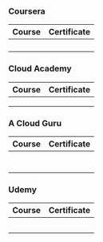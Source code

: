### Coursera

<div align="justify">

| Course | Certificate |
| :----- | :----- |
| []() | []() |
| []() | []() |
| []() | []() |
| []() | []() |

</div>

### Cloud Academy

<div align="justify">

| Course | Certificate |
| :----- | :----- |
| []() | []() |
| []() | []() |
| []() | []() |

</div>

### A Cloud Guru

<div align="justify">

| Course | Certificate |
| :----- | :----- |
| []() | []() |
| []() | []() |
| []() | []() |
| []() | []() |
| []() | []() |
| []() | []() |
| []() | []() |

</div>

### Udemy

<div align="justify">

| Course | Certificate |
| :----- | :----- |
| []() | []() |
| []() | []() |
| []() | []() |
| []() | []() |
| []() | []() |

</div>
